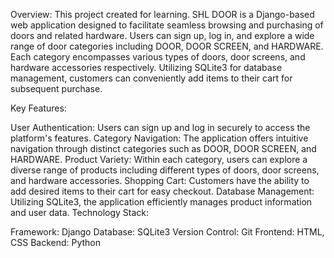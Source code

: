 Overview:
This project created for learning. SHL DOOR is a Django-based web application designed to facilitate seamless browsing and purchasing of doors and related hardware.
Users can sign up, log in, and explore a wide range of door categories including DOOR, DOOR SCREEN, and HARDWARE.
Each category encompasses various types of doors, door screens, and hardware accessories respectively.
Utilizing SQLite3 for database management, customers can conveniently add items to their cart for subsequent purchase.

Key Features:

User Authentication: Users can sign up and log in securely to access the platform's features.
Category Navigation: The application offers intuitive navigation through distinct categories such as DOOR, DOOR SCREEN, and HARDWARE.
Product Variety: Within each category, users can explore a diverse range of products including different types of doors, door screens, and hardware accessories.
Shopping Cart: Customers have the ability to add desired items to their cart for easy checkout.
Database Management: Utilizing SQLite3, the application efficiently manages product information and user data.
Technology Stack:

Framework: Django
Database: SQLite3
Version Control: Git
Frontend: HTML, CSS
Backend: Python
